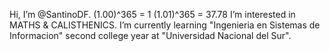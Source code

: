 Hi, I’m @SantinoDF.
(1.00)^365 = 1
(1.01)^365 = 37.78
I’m interested in MATHS & CALISTHENICS.
I’m currently learning "Ingenieria en Sistemas de Informacion" second college year at "Universidad Nacional del Sur".

